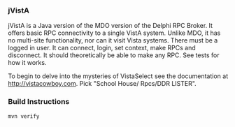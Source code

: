 ### jVistA

jVistA is a Java version of the MDO version of the
Delphi RPC Broker. It offers basic RPC connectivity to a single VistA
system. Unlike MDO, it has no multi-site functionality, nor can it
visit Vista systems. There must be a logged in user. It can connect,
login, set context, make RPCs and disconnect. It should theoretically
be able to make any RPC. See tests for how it works.

To begin to delve into the mysteries of VistaSelect see the
documentation at http://vistacowboy.com. Pick "School House/
Rpcs/DDR LISTER".

### Build Instructions
```
mvn verify
```
